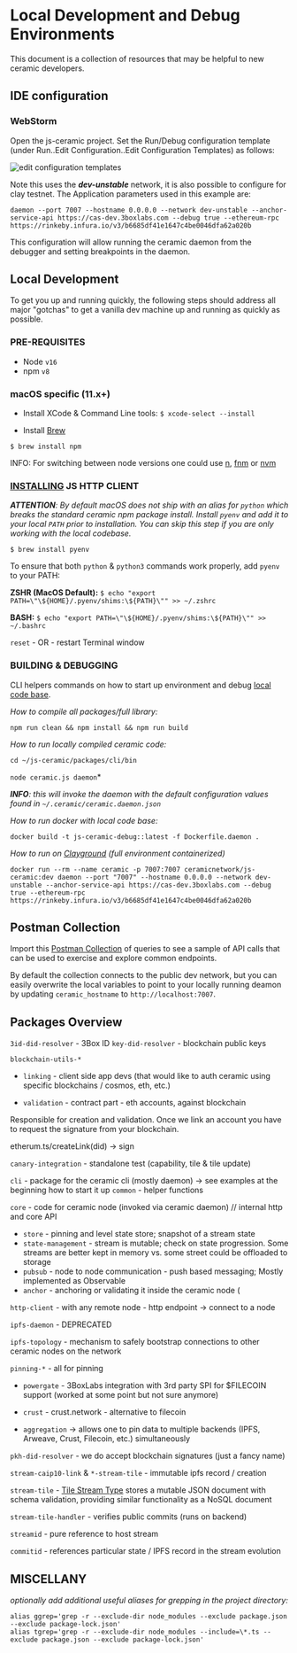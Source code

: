 # Local Development and Debug Environments

This document is a collection of resources that may be helpful to new ceramic developers.

## IDE configuration

### WebStorm

Open the js-ceramic project.  Set the Run/Debug configuration template (under Run..Edit Configuration..Edit Configuration Templates) as follows:

![edit configuration templates](https://user-images.githubusercontent.com/798887/169563176-f6e15e71-8bf3-4f7f-a5d4-ce90732067e1.png)


Note this uses the __*dev-unstable*__ network, it is also possible to configure for clay testnet.  The Application parameters used in this example are:

```
daemon --port 7007 --hostname 0.0.0.0 --network dev-unstable --anchor-service-api https://cas-dev.3boxlabs.com --debug true --ethereum-rpc https://rinkeby.infura.io/v3/b6685df41e1647c4be0046dfa62a020b
```
This configuration will allow running the ceramic daemon from the debugger and setting breakpoints in the daemon.


## Local Development

To get you up and running quickly, the following steps should address all major "gotchas" to get a vanilla dev machine up and running as quickly as possible.

### PRE-REQUISITES

* Node `v16`
* npm `v8`

### macOS specific (11.x+)

* Install XCode & Command Line tools: `$ xcode-select --install`

* Install [Brew](https://brew.sh)

`$ brew install npm`

INFO: For switching between node versions one could use [n](https://github.com/tj/n), [fnm](https://github.com/Schniz/fnm) or [nvm](https://github.com/nvm-sh/nvm)

### [INSTALLING](https://developers.ceramic.network/build/javascript/http/) JS HTTP CLIENT

*__ATTENTION__: By default macOS does not ship with an alias for `python` which breaks the standard ceramic npm
package install. Install `pyenv` and add it to your local `PATH` prior to installation. You can skip this step if you are only working with the local codebase.*

`$ brew install pyenv`

To ensure that both `python` & `python3` commands work properly, add `pyenv` to your PATH:

**ZSHR (MacOS Default):** `$ echo "export PATH=\"\${HOME}/.pyenv/shims:\${PATH}\"" >> ~/.zshrc`

**BASH:** `$ echo "export PATH=\"\${HOME}/.pyenv/shims:\${PATH}\"" >> ~/.bashrc`

`reset` - OR - restart Terminal window

### BUILDING & DEBUGGING

CLI helpers commands on how to start up environment and debug [local code base](https://github.com/ceramicnetwork/js-ceramic).  

*How to compile all packages/full library:*

`npm run clean && npm install && npm run build`

*How to run locally compiled ceramic code:*

`cd ~/js-ceramic/packages/cli/bin`

`node ceramic.js daemon`*

*__*INFO*__: this will invoke the daemon with the default configuration values found in `~/.ceramic/ceramic.daemon.json`* 

*How to run docker with local code base:*

`docker build -t js-ceramic-debug::latest -f Dockerfile.daemon .`

*How to run on [Clayground](https://github.com/ceramicnetwork/clayground) (full environment containerized)*

`docker run --rm --name ceramic -p 7007:7007 ceramicnetwork/js-ceramic:dev daemon --port "7007" --hostname 0.0.0.0 --network dev-unstable --anchor-service-api https://cas-dev.3boxlabs.com --debug true --ethereum-rpc https://rinkeby.infura.io/v3/b6685df41e1647c4be0046dfa62a020b`


## Postman Collection

Import this [Postman Collection](postman_collection.json) of queries to see a sample of API calls that can be used to exercise and explore common endpoints.

By default the collection connects to the public dev network, but you can easily overwrite the local variables to point to your locally running deamon by updating `ceramic_hostname` to `http://localhost:7007`.

## Packages Overview

`3id-did-resolver` - 3Box ID
`key-did-resolver` - blockchain public keys

`blockchain-utils-*`

* `linking` - client side app devs (that would like to auth ceramic using specific blockchains / cosmos, eth, etc.)

* `validation` - contract part - eth accounts, against blockchain

Responsible for creation and validation. Once we link an account you have to request the signature from your blockchain.

etherum.ts/createLink(did) -> sign

`canary-integration` - standalone test (capability, tile & tile update)

`cli` - package for the ceramic cli (mostly daemon) -> see examples at the beginning how to start it up
`common` - helper functions

`core` - code for ceramic node (invoked via ceramic daemon) // internal http and core API
* `store` - pinning and level state store; snapshot of a stream state
* `state-management` - stream is mutable; check on state progression. Some streams are better kept in memory vs. some street could be offloaded to storage
* `pubsub` - node to node communication - push based messaging; Mostly implemented as Observable
* `anchor` - anchoring or validating it inside the ceramic node (

`http-client` - with any remote node - http endpoint -> connect to a node

`ipfs-daemon` - DEPRECATED

`ipfs-topology` - mechanism to safely bootstrap connections to other ceramic nodes on the network

`pinning-*` - all for pinning

* `powergate` - 3BoxLabs integration with 3rd party SPI for $FILECOIN support (worked at some point but not sure anymore)

* `crust` - crust.network - alternative to filecoin

* `aggregation` -> allows one to pin data to multiple backends (IPFS, Arweave, Crust, Filecoin, etc.) simultaneously


`pkh-did-resolver` - we do accept blockchain signatures (just a fancy name)

`stream-caip10-link` & `*-stream-tile` - immutable ipfs record / creation

`stream-tile` - [Tile Stream Type](https://developers.ceramic.network/docs/advanced/standards/stream-programs/tile-document/) stores a mutable JSON document with schema validation, providing similar functionality as a NoSQL document

`stream-tile-handler` - verifies public commits (runs on backend)

`streamid` -  pure reference to host stream

`commitid` - references particular state / IPFS record in the stream evolution

## MISCELLANY

*optionally add additional useful aliases for grepping in the project directory:*
```
alias ggrep='grep -r --exclude-dir node_modules --exclude package.json --exclude package-lock.json'
alias tgrep='grep -r --exclude-dir node_modules --include=\*.ts --exclude package.json --exclude package-lock.json'
```
